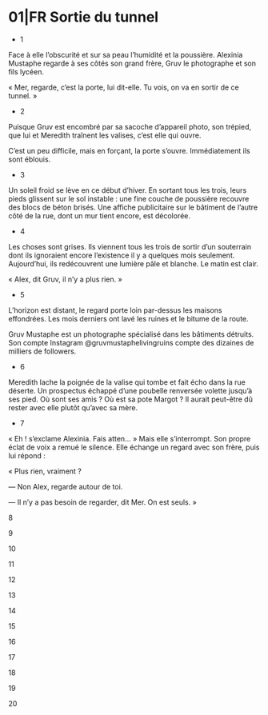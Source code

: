 # 01|FR Sortie du tunnel

* 1

Face à elle l’obscurité et sur sa peau l’humidité et la poussière. Alexinia Mustaphe regarde à ses côtés son grand frère, Gruv le photographe et son fils lycéen.

« Mer, regarde, c’est la porte, lui dit-elle. Tu vois, on va en sortir de ce tunnel. »

* 2

Puisque Gruv est encombré par sa sacoche d’appareil photo, son trépied, que lui et Meredith traînent les valises, c’est elle qui ouvre.

C’est un peu difficile, mais en forçant, la porte s’ouvre. Immédiatement ils sont éblouis.

* 3

Un soleil froid se lève en ce début d’hiver. En sortant tous les trois, leurs pieds glissent sur le sol instable : une fine couche de poussière recouvre des blocs de béton brisés.
Une affiche publicitaire sur le bâtiment de l’autre côté de la rue, dont un mur tient encore, est décolorée.

* 4

Les choses sont grises. Ils viennent tous les trois de sortir d’un souterrain dont ils ignoraient encore l’existence il y a quelques mois seulement.
Aujourd’hui, ils redécouvrent une lumière pâle et blanche. Le matin est clair.

« Alex, dit Gruv, il n’y a plus rien. »

* 5

L’horizon est distant, le regard porte loin par-dessus les maisons effondrées. Les mois derniers ont lavé les ruines et le bitume de la route.

Gruv Mustaphe est un photographe spécialisé dans les bâtiments détruits. Son compte Instagram @gruvmustaphelivingruins compte des dizaines de milliers de followers.

* 6

Meredith lache la poignée de la valise qui tombe et fait écho dans la rue déserte.
Un prospectus échappé d’une poubelle renversée volette jusqu’à ses pied. Où sont ses amis ? Où est sa pote Margot ? Il aurait peut-être dû rester avec elle plutôt qu’avec sa mère.

* 7

« Eh ! s’exclame Alexinia. Fais atten… » Mais elle s’interrompt. Son propre éclat de voix a remué le silence. Elle échange un regard avec son frère, puis lui répond :

« Plus rien, vraiment ?

— Non Alex, regarde autour de toi.

— Il n’y a pas besoin de regarder, dit Mer. On est seuls. »

8

9

10

11

12

13

14

15

16

17

18

19

20
